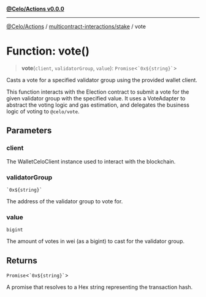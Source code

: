 [**@Celo/Actions v0.0.0**](../../../README.md)

***

[@Celo/Actions](../../../modules.md) / [multicontract-interactions/stake](../README.md) / vote

# Function: vote()

> **vote**(`client`, `validatorGroup`, `value`): `Promise`\<`` `0x${string}` ``\>

Casts a vote for a specified validator group using the provided wallet client.

This function interacts with the Election contract to submit a vote for the given
validator group with the specified value. It uses a VoteAdapter to abstract the
voting logic and gas estimation, and delegates the business logic of voting to `@celo/vote`.

## Parameters

### client

The WalletCeloClient instance used to interact with the blockchain.

### validatorGroup

`` `0x${string}` ``

The address of the validator group to vote for.

### value

`bigint`

The amount of votes in wei (as a bigint) to cast for the validator group.

## Returns

`Promise`\<`` `0x${string}` ``\>

A promise that resolves to a Hex string representing the transaction hash.
